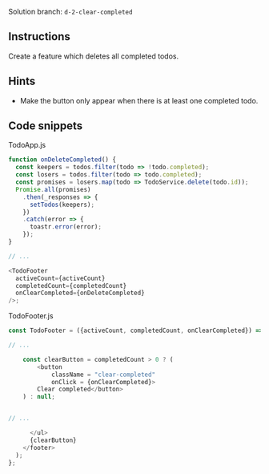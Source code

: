 Solution branch: `d-2-clear-completed`

## Instructions

Create a feature which deletes all completed todos.

## Hints

- Make the button only appear when there is at least one completed todo.

## Code snippets

TodoApp.js

```javascript
function onDeleteCompleted() {
  const keepers = todos.filter(todo => !todo.completed);
  const losers = todos.filter(todo => todo.completed);
  const promises = losers.map(todo => TodoService.delete(todo.id));
  Promise.all(promises)
    .then(_responses => {
      setTodos(keepers);
    })
    .catch(error => {
      toastr.error(error);
    });
}

// ...

<TodoFooter
  activeCount={activeCount}
  completedCount={completedCount}
  onClearCompleted={onDeleteCompleted}
/>;
```

TodoFooter.js

```javascript
const TodoFooter = ({activeCount, completedCount, onClearCompleted}) => {

// ...

    const clearButton = completedCount > 0 ? (
        <button
            className = "clear-completed"
            onClick = {onClearCompleted}>
        Clear completed</button>
    ) : null;


// ...

      </ul>
      {clearButton}
    </footer>
  );
};
```
